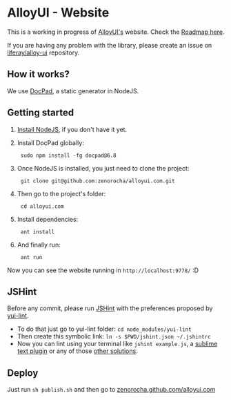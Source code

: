# AlloyUI - Website

This is a working in progress of [AlloyUI's](https://github.com/liferay/alloy-ui/) website. Check the [Roadmap here](https://github.com/zenorocha/alloyui.com/wiki/Roadmap).

If you are having any problem with the library, please create an issue on [liferay/alloy-ui](https://github.com/liferay/alloy-ui/) repository.

## How it works?

We use [DocPad](https://github.com/bevry/docpad), a static generator in NodeJS.

## Getting started

1. [Install NodeJS](https://github.com/bevry/community/wiki/Installing-Node), if you don't have it yet.

2. Install DocPad globally:

		sudo npm install -fg docpad@6.8

3. Once NodeJS is installed, you just need to clone the project:

		git clone git@github.com:zenorocha/alloyui.com.git

4. Then go to the project's folder:

		cd alloyui.com

5. Install dependencies:

		ant install

6. And finally run:

		ant run

Now you can see the website running in `http://localhost:9778/` :D

## JSHint

Before any commit, please run [JSHint](http://jshint.com/) with the preferences proposed by [yui-lint](https://github.com/yui/yui-lint).

* To do that just go to yui-lint folder: `cd node_modules/yui-lint`
* Then create this symbolic link: `ln -s $PWD/jshint.json ~/.jshintrc`
* Now you can lint using your terminal like `jshint example.js`, a [sublime text plugin](https://github.com/uipoet/sublime-jshint) or any of those [other solutions](http://www.jshint.com/platforms/).


## Deploy

Just run `sh publish.sh` and then go to [zenorocha.github.com/alloyui.com](http://zenorocha.github.com/alloyui.com/)